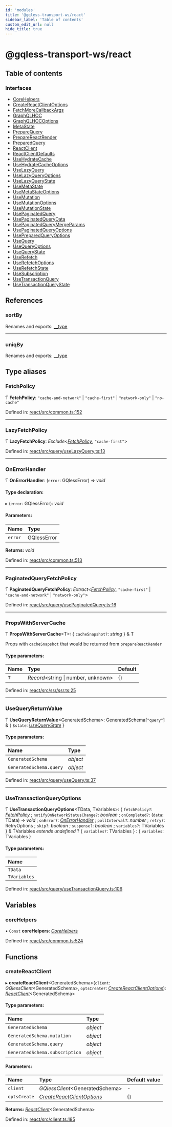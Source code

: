 ```yaml
---
id: 'modules'
title: '@gqless-transport-ws/react'
sidebar_label: 'Table of contents'
custom_edit_url: null
hide_title: true
---
```


# @gqless-transport-ws/react

## Table of contents

### Interfaces

- [CoreHelpers](interfaces/corehelpers.md)
- [CreateReactClientOptions](interfaces/createreactclientoptions.md)
- [FetchMoreCallbackArgs](interfaces/fetchmorecallbackargs.md)
- [GraphQLHOC](interfaces/graphqlhoc.md)
- [GraphQLHOCOptions](interfaces/graphqlhocoptions.md)
- [MetaState](interfaces/metastate.md)
- [PrepareQuery](interfaces/preparequery.md)
- [PrepareReactRender](interfaces/preparereactrender.md)
- [PreparedQuery](interfaces/preparedquery.md)
- [ReactClient](interfaces/reactclient.md)
- [ReactClientDefaults](interfaces/reactclientdefaults.md)
- [UseHydrateCache](interfaces/usehydratecache.md)
- [UseHydrateCacheOptions](interfaces/usehydratecacheoptions.md)
- [UseLazyQuery](interfaces/uselazyquery.md)
- [UseLazyQueryOptions](interfaces/uselazyqueryoptions.md)
- [UseLazyQueryState](interfaces/uselazyquerystate.md)
- [UseMetaState](interfaces/usemetastate.md)
- [UseMetaStateOptions](interfaces/usemetastateoptions.md)
- [UseMutation](interfaces/usemutation.md)
- [UseMutationOptions](interfaces/usemutationoptions.md)
- [UseMutationState](interfaces/usemutationstate.md)
- [UsePaginatedQuery](interfaces/usepaginatedquery.md)
- [UsePaginatedQueryData](interfaces/usepaginatedquerydata.md)
- [UsePaginatedQueryMergeParams](interfaces/usepaginatedquerymergeparams.md)
- [UsePaginatedQueryOptions](interfaces/usepaginatedqueryoptions.md)
- [UsePreparedQueryOptions](interfaces/usepreparedqueryoptions.md)
- [UseQuery](interfaces/usequery.md)
- [UseQueryOptions](interfaces/usequeryoptions.md)
- [UseQueryState](interfaces/usequerystate.md)
- [UseRefetch](interfaces/userefetch.md)
- [UseRefetchOptions](interfaces/userefetchoptions.md)
- [UseRefetchState](interfaces/userefetchstate.md)
- [UseSubscription](interfaces/usesubscription.md)
- [UseTransactionQuery](interfaces/usetransactionquery.md)
- [UseTransactionQueryState](interfaces/usetransactionquerystate.md)

## References

### sortBy

Renames and exports: [\_\_type](interfaces/usepaginatedquerymergeparams.md#__type)

---

### uniqBy

Renames and exports: [\_\_type](interfaces/usepaginatedquerymergeparams.md#__type)

## Type aliases

### FetchPolicy

Ƭ **FetchPolicy**: `"cache-and-network"` \| `"cache-first"` \| `"network-only"` \| `"no-cache"`

Defined in: [react/src/common.ts:152](https://github.com/gqless/gqless/blob/master/packages/react/src/common.ts#L152)

---

### LazyFetchPolicy

Ƭ **LazyFetchPolicy**: _Exclude_<[_FetchPolicy_](modules.md#fetchpolicy), `"cache-first"`\>

Defined in: [react/src/query/useLazyQuery.ts:13](https://github.com/gqless/gqless/blob/master/packages/react/src/query/useLazyQuery.ts#L13)

---

### OnErrorHandler

Ƭ **OnErrorHandler**: (`error`: GQlessError) => _void_

#### Type declaration:

▸ (`error`: GQlessError): _void_

#### Parameters:

| Name    | Type        |
| :------ | :---------- |
| `error` | GQlessError |

**Returns:** _void_

Defined in: [react/src/common.ts:513](https://github.com/gqless/gqless/blob/master/packages/react/src/common.ts#L513)

---

### PaginatedQueryFetchPolicy

Ƭ **PaginatedQueryFetchPolicy**: _Extract_<[_FetchPolicy_](modules.md#fetchpolicy), `"cache-first"` \| `"cache-and-network"` \| `"network-only"`\>

Defined in: [react/src/query/usePaginatedQuery.ts:16](https://github.com/gqless/gqless/blob/master/packages/react/src/query/usePaginatedQuery.ts#L16)

---

### PropsWithServerCache

Ƭ **PropsWithServerCache**<T\>: { `cacheSnapshot?`: _string_ } & T

Props with `cacheSnapshot` that would be returned from `prepareReactRender`

#### Type parameters:

| Name | Type                                 | Default |
| :--- | :----------------------------------- | :------ |
| `T`  | _Record_<string \| number, unknown\> | {}      |

Defined in: [react/src/ssr/ssr.ts:25](https://github.com/gqless/gqless/blob/master/packages/react/src/ssr/ssr.ts#L25)

---

### UseQueryReturnValue

Ƭ **UseQueryReturnValue**<GeneratedSchema\>: GeneratedSchema[``"query"``] & { `$state`: [_UseQueryState_](interfaces/usequerystate.md) }

#### Type parameters:

| Name                    | Type     |
| :---------------------- | :------- |
| `GeneratedSchema`       | _object_ |
| `GeneratedSchema.query` | _object_ |

Defined in: [react/src/query/useQuery.ts:37](https://github.com/gqless/gqless/blob/master/packages/react/src/query/useQuery.ts#L37)

---

### UseTransactionQueryOptions

Ƭ **UseTransactionQueryOptions**<TData, TVariables\>: { `fetchPolicy?`: [_FetchPolicy_](modules.md#fetchpolicy) ; `notifyOnNetworkStatusChange?`: _boolean_ ; `onCompleted?`: (`data`: TData) => _void_ ; `onError?`: [_OnErrorHandler_](modules.md#onerrorhandler) ; `pollInterval?`: _number_ ; `retry?`: RetryOptions ; `skip?`: _boolean_ ; `suspense?`: _boolean_ ; `variables?`: TVariables } & TVariables _extends_ _undefined_ ? { `variables?`: TVariables } : { `variables`: TVariables }

#### Type parameters:

| Name         |
| :----------- |
| `TData`      |
| `TVariables` |

Defined in: [react/src/query/useTransactionQuery.ts:106](https://github.com/gqless/gqless/blob/master/packages/react/src/query/useTransactionQuery.ts#L106)

## Variables

### coreHelpers

• `Const` **coreHelpers**: [_CoreHelpers_](interfaces/corehelpers.md)

Defined in: [react/src/common.ts:524](https://github.com/gqless/gqless/blob/master/packages/react/src/common.ts#L524)

## Functions

### createReactClient

▸ **createReactClient**<GeneratedSchema\>(`client`: _GQlessClient_<GeneratedSchema\>, `optsCreate?`: [_CreateReactClientOptions_](interfaces/createreactclientoptions.md)): [_ReactClient_](interfaces/reactclient.md)<GeneratedSchema\>

#### Type parameters:

| Name                           | Type     |
| :----------------------------- | :------- |
| `GeneratedSchema`              | _object_ |
| `GeneratedSchema.mutation`     | _object_ |
| `GeneratedSchema.query`        | _object_ |
| `GeneratedSchema.subscription` | _object_ |

#### Parameters:

| Name         | Type                                                                 | Default value |
| :----------- | :------------------------------------------------------------------- | :------------ |
| `client`     | _GQlessClient_<GeneratedSchema\>                                     | -             |
| `optsCreate` | [_CreateReactClientOptions_](interfaces/createreactclientoptions.md) | {}            |

**Returns:** [_ReactClient_](interfaces/reactclient.md)<GeneratedSchema\>

Defined in: [react/src/client.ts:185](https://github.com/gqless/gqless/blob/master/packages/react/src/client.ts#L185)
